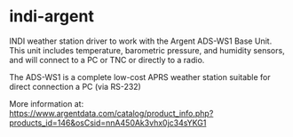 # indi-argent
INDI weather station driver to work with the Argent ADS-WS1 Base Unit. This unit includes temperature, barometric pressure, and humidity sensors, and will connect to a PC or TNC or directly to a radio.

The ADS-WS1 is a complete low-cost APRS weather station suitable for direct connection a PC (via RS-232)

More information at: https://www.argentdata.com/catalog/product_info.php?products_id=146&osCsid=nnA450Ak3vhx0jc34sYKG1
